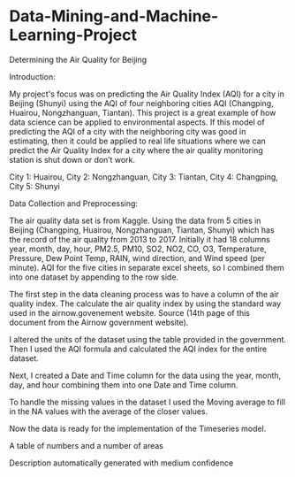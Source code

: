 # Data-Mining-and-Machine-Learning-Project
Determining the Air Quality for Beijing

Introduction:

My project's focus was on predicting the Air Quality Index (AQI) for a city in Beijing (Shunyi) using the AQI of four neighboring cities AQI (Changping, Huairou, Nongzhanguan, Tiantan). This project is a great example of how data science can be applied to environmental aspects. If this model of predicting the AQI of a city with the neighboring city was good in estimating, then it could be applied to real life situations where we can predict the Air Quality Index for a city where the air quality monitoring station is shut down or don’t work. 

City 1: Huairou, City 2: Nongzhanguan, City 3: Tiantan, City 4: Changping, City 5: Shunyi 


Data Collection and Preprocessing:

The air quality data set is from Kaggle. Using the data from 5 cities in Beijing (Changping, Huairou, Nongzhanguan, Tiantan, Shunyi) which has the record of the air quality from 2013 to 2017. Initially it had 18 columns year, month, day, hour, PM2.5, PM10, SO2, NO2, CO, O3, Temperature, Pressure, Dew Point Temp, RAIN, wind direction, and Wind speed (per minute). AQI for the five cities in separate excel sheets, so I combined them into one dataset by appending to the row side. 

The first step in the data cleaning process was to have a column of the air quality index. The calculate the air quality index by using the standard way used in the airnow.govenement website. Source (14th page of this document from the Airnow government website). 

I altered the units of the dataset using the table provided in the government. Then I used the AQI formula and calculated the AQI index for the entire dataset.  

Next, I created a Date and Time column for the data using the year, month, day, and hour combining them into one Date and Time column.  

To handle the missing values in the dataset I used the Moving average to fill in the NA values with the average of the closer values. 

Now the data is ready for the implementation of the Timeseries model.  

 

A table of numbers and a number of areas

Description automatically generated with medium confidence 
